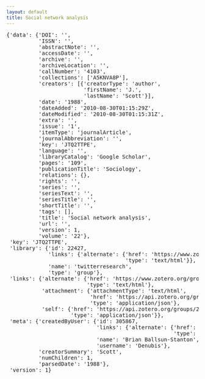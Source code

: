 ```yaml
---
layout: default
title: Social network analysis
--- 
```

<pre>
{'data': {'DOI': '',
          'ISSN': '',
          'abstractNote': '',
          'accessDate': '',
          'archive': '',
          'archiveLocation': '',
          'callNumber': '4103',
          'collections': ['A5KNVA8P'],
          'creators': [{'creatorType': 'author',
                        'firstName': 'J.',
                        'lastName': 'Scott'}],
          'date': '1988',
          'dateAdded': '2010-08-30T01:15:29Z',
          'dateModified': '2010-08-30T01:15:31Z',
          'extra': '',
          'issue': '1',
          'itemType': 'journalArticle',
          'journalAbbreviation': '',
          'key': 'JTQ2TTPE',
          'language': '',
          'libraryCatalog': 'Google Scholar',
          'pages': '109',
          'publicationTitle': 'Sociology',
          'relations': {},
          'rights': '',
          'series': '',
          'seriesText': '',
          'seriesTitle': '',
          'shortTitle': '',
          'tags': [],
          'title': 'Social network analysis',
          'url': '',
          'version': 1,
          'volume': '22'},
 'key': 'JTQ2TTPE',
 'library': {'id': 22427,
             'links': {'alternate': {'href': 'https://www.zotero.org/groups/22427',
                                     'type': 'text/html'}},
             'name': 'twitterresearch',
             'type': 'group'},
 'links': {'alternate': {'href': 'https://www.zotero.org/groups/22427/items/JTQ2TTPE',
                         'type': 'text/html'},
           'attachment': {'attachmentType': 'text/html',
                          'href': 'https://api.zotero.org/groups/22427/items/CWKN8AT8',
                          'type': 'application/json'},
           'self': {'href': 'https://api.zotero.org/groups/22427/items/JTQ2TTPE',
                    'type': 'application/json'}},
 'meta': {'createdByUser': {'id': 305867,
                            'links': {'alternate': {'href': 'https://www.zotero.org/denubis',
                                                    'type': 'text/html'}},
                            'name': 'Brian Ballsun-Stanton',
                            'username': 'Denubis'},
          'creatorSummary': 'Scott',
          'numChildren': 1,
          'parsedDate': '1988'},
 'version': 1}
</pre>